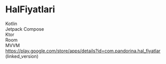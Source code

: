 # HalFiyatlari

Kotlin<br>
Jetpack Compose<br>
Ktor<br>
Room<br>
MVVM<br>
https://play.google.com/store/apps/details?id=com.pandorina.hal_fiyatlar (linked_version)
